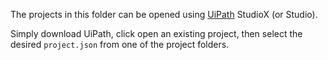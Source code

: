 The projects in this folder can be opened using [UiPath](https://cloud.uipath.com/portal_/register) StudioX (or Studio).

Simply download UiPath, click open an existing project, then select the desired `project.json` from one of the project folders.
